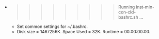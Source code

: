 * >>>>>>>>> Running inst-min-con-cld-bashrc.sh ...
  * Set common settings for ~/.bashrc.
  * Disk size = 1467256K. Space Used = 32K. Runtime = 00:00:00:00.
